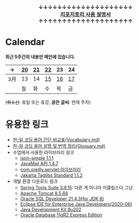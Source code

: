 #
### <p align="center">↓↓↓↓↓↓↓↓↓↓↓↓↓↓↓↓↓↓↓↓<br><a href="http://oeuiuapk8ruwdv1pu8ye.duckdns.org:10880/kade-jsl/JSL56-lectures/src/main/999999_ETC/0_docs/Tutorial.md#%EB%8F%8C%EC%95%84%EC%98%A4%EC%85%A8%EB%82%98%EC%9A%94-%EC%9E%98-%ED%95%98%EC%85%A8%EC%8A%B5%EB%8B%88%EB%8B%A4"><b>리포지토리 사용 설명서</b></a><br>↑↑↑↑↑↑↑↑↑↑↑↑↑↑↑↑↑↑↑↑</p>

# Calendar

**최근 5주간의 내용만 메인에 있습니다.**

| → | [20](/230130-_Spring/230320/) | [21](/230130-_Spring/230321/) | [22](/230130-_Spring/230322/) | 23 | 24 |
|---|---|---|---|---|---|
| 3月 | 13 | 14 | [15](/230130-_Spring/230315/) | [16](/230130-_Spring/230316/) | [17](/230130-_Spring/230317/) |
|| 월 | 화 | 수 | 목 | 금 |

(~~취소선~~: 휴일 또는 휴강, **굵은 글씨**: 현재 주차)

# 유용한 링크

- [한-일 코딩 용어 간단 비교표(Vocabulary.md)](/999999_ETC/0_docs/Vocabulary.md)
- [한-일 코딩 용어 설명 및 번역 정리(Glossary.md)](/999999_ETC/0_docs/Glossary.md)
- 수업에서 사용한 라이브러리 링크
    - [json-simple 1.1.1](https://repo1.maven.org/maven2/com/googlecode/json-simple/json-simple/1.1.1/json-simple-1.1.1.jar)
    - [JavaMail API 1.4.7](https://repo1.maven.org/maven2/com/sun/mail/javax.mail/1.4.7/javax.mail-1.4.7.jar)
    - [com.oreilly.servlet 라이브러리](http://www.servlets.com/cos/cos-22.05.zip)
    - [Jakarta Taglibs Standard 1.1.2](http://archive.apache.org/dist/jakarta/taglibs/standard/binaries/jakarta-taglibs-standard-1.1.2.zip)
- 개발 환경 다운로드 링크
    - [Spring Tools Suite 3.9.15](https://download.springsource.com/release/STS/3.9.15.RELEASE/dist/e4.16/spring-tool-suite-3.9.15.RELEASE-e4.16.0-win32-x86_64.zip): 다른 게 아니라 이클립스다 그냥.
    - [Apache Tomcat 8.5.84](https://dlcdn.apache.org/tomcat/tomcat-8/v8.5.84/bin/apache-tomcat-8.5.84-windows-x64.zip)
    - [Oracle SQL Developer 21.4.3(for JDK 8)](https://www.oracle.com/tools/downloads/sqldev-downloads-2143.html)
    - [Eclipse IDE for Enterprise Java Developers(2020-06)](https://www.eclipse.org/downloads/download.php?file=/technology/epp/downloads/release/2020-06/R/eclipse-jee-2020-06-R-win32-x86_64.zip)
    - [Java Development Kit 8u202](https://www.oracle.com/kr/java/technologies/javase/javase8-archive-downloads.html)
    - [Oracle Database 11gR2 Express Edition](https://www.oracle.com/database/technologies/xe-prior-release-downloads.html)